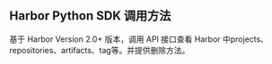 ## Harbor Python SDK 调用方法

基于 Harbor Version 2.0+ 版本，调用 API 接口查看 Harbor 中projects、repositories、artifacts、tag等。并提供删除方法。
